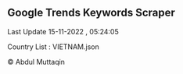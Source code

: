 

## Google Trends Keywords Scraper 
 
Last Update 15-11-2022 , 05:24:05

Country List :
VIETNAM.json



© Abdul Muttaqin 
